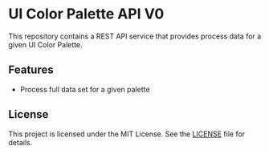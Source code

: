 # UI Color Palette API V0

This repository contains a REST API service that provides process data for a given UI Color Palette.

## Features

- Process full data set for a given palette

## License

This project is licensed under the MIT License. See the [LICENSE](LICENSE) file for details.
